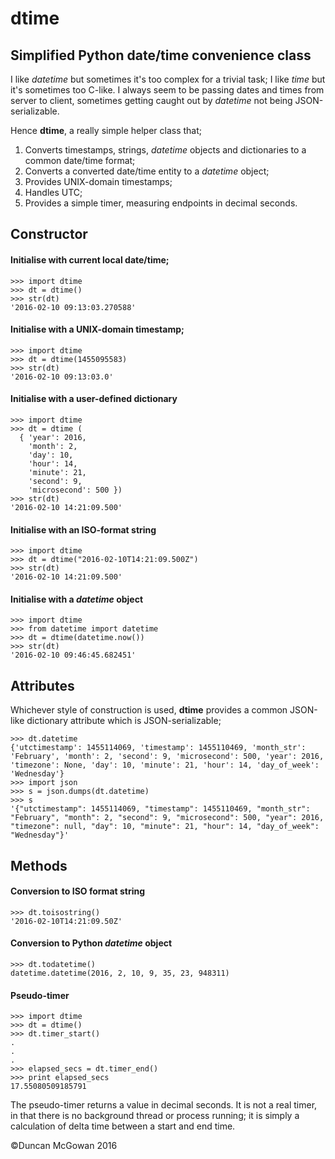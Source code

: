 # dtime

## Simplified Python date/time convenience class

I like *datetime* but sometimes it's too complex for a trivial task; I like *time* but it's sometimes too C-like. I always seem to be passing dates and times from server to client, sometimes getting caught out by *datetime* not being JSON-serializable.

Hence **dtime**, a really simple helper class that;

<ol>
<li>Converts timestamps, strings, <i>datetime</i> objects and dictionaries to a common date/time format;</li>
<li>Converts a converted date/time entity to a <i>datetime</i> object;</li>
<li>Provides UNIX-domain timestamps;</li>
<li>Handles UTC;</li>
<li>Provides a simple timer, measuring endpoints in decimal seconds.</li>
</ol>

## Constructor

#### Initialise with current local date/time;
```
>>> import dtime
>>> dt = dtime()
>>> str(dt)
'2016-02-10 09:13:03.270588'
```

#### Initialise with a UNIX-domain timestamp;

```
>>> import dtime
>>> dt = dtime(1455095583)
>>> str(dt)
'2016-02-10 09:13:03.0'
```

#### Initialise with a user-defined dictionary

```
>>> import dtime
>>> dt = dtime (
  { 'year': 2016,
    'month': 2,
    'day': 10,
    'hour': 14,
    'minute': 21,
    'second': 9,
    'microsecond': 500 })
>>> str(dt)
'2016-02-10 14:21:09.500'
```

#### Initialise with an ISO-format string

```
>>> import dtime
>>> dt = dtime("2016-02-10T14:21:09.500Z")
>>> str(dt)
'2016-02-10 14:21:09.500'
```

#### Initialise with a *datetime* object

```
>>> import dtime
>>> from datetime import datetime
>>> dt = dtime(datetime.now())
>>> str(dt)
'2016-02-10 09:46:45.682451'
```

## Attributes

Whichever style of construction is used, **dtime** provides a common JSON-like dictionary attribute which is JSON-serializable;

```
>>> dt.datetime
{'utctimestamp': 1455114069, 'timestamp': 1455110469, 'month_str': 'February', 'month': 2, 'second': 9, 'microsecond': 500, 'year': 2016, 'timezone': None, 'day': 10, 'minute': 21, 'hour': 14, 'day_of_week': 'Wednesday'}
>>> import json
>>> s = json.dumps(dt.datetime)
>>> s
'{"utctimestamp": 1455114069, "timestamp": 1455110469, "month_str": "February", "month": 2, "second": 9, "microsecond": 500, "year": 2016, "timezone": null, "day": 10, "minute": 21, "hour": 14, "day_of_week": "Wednesday"}'
```

## Methods

#### Conversion to ISO format string

```
>>> dt.toisostring()
'2016-02-10T14:21:09.50Z'
```

#### Conversion to Python *datetime* object

```
>>> dt.todatetime()
datetime.datetime(2016, 2, 10, 9, 35, 23, 948311)
```

#### Pseudo-timer

```
>>> import dtime
>>> dt = dtime()
>>> dt.timer_start()
.
.
.
>>> elapsed_secs = dt.timer_end()
>>> print elapsed_secs
17.55080509185791
```

The pseudo-timer returns a value in decimal seconds. It is not a real timer, in that there is no background thread or process running; it is simply a calculation of delta time between a start and end time.

&copy;Duncan McGowan 2016
